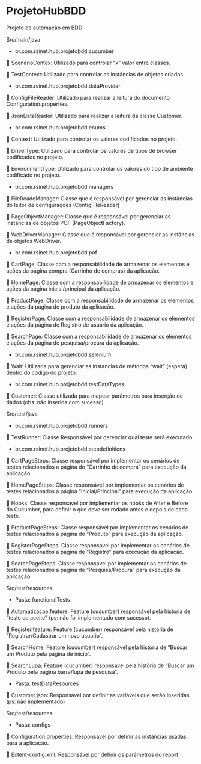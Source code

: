 # ProjetoHubBDD
Projeto de automação em BDD

Src/main/java

- br.com.rsinet.hub.projetobdd.cucumber

	ScenarioContex: Utilizado para controlar “x” valor entre classes.

	TestContext:  Utilizado para controlar as instâncias de objetos criados.

- br.com.rsinet.hub.projetobdd.dataProvider

	ConfigFileReader: Utilizado para realizar a leitura do documento Configuration.properties.

	JsonDataReader: Utilizado para realizar a leitura da classe Customer.

- br.com.rsinet.hub.projetobdd.enums

	Context: Utilizado para controlar os valores codificados no projeto.

	DriverType: Utilizado para controlar os valores de tipos de browser codificados no projeto.

	EnvironmentType: Utilizado para controlar os valores do tipo de ambiente codificado no projeto.

- br.com.rsinet.hub.projetobdd.managers

	FileReadeManager: Classe que é responsável por gerenciar as instâncias do leitor de configurações (ConfigFileReader)

	PageObjectManager: Classe que é responsável por gerenciar as instâncias de objetos POF (PageObjectFactory).

	WebDriverManager: Classe que é responsável por gerenciar as instâncias de objetos WebDriver.

- br.com.rsinet.hub.projetobdd.pof

	CartPage: Classe com a responsabilidade de armazenar os elementos e ações da página compra (Carrinho de compras) da aplicação.

	HomePage: Classe com a responsabilidade de armazenar os elementos e ações da página inicial/principal da aplicação.

	ProductPage: Classe com a responsabilidade de armazenar os elementos e ações da página de produto da aplicação.

	RegisterPage: Classe com a responsabilidade de armazenar os elementos e ações da página de Registro de usuário da aplicação.

	SearchPage: Classe com a responsabilidade de armazenar os elementos e ações da página de pesquisa/procura da aplicação.

- br.com.rsinet.hub.projetobdd.selenium

	Wait: Utilizada para gerenciar as instancias de métodos “wait” (espera) dentro do código do projeto.

- br.com.rsinet.hub.projetobdd.testDataTypes

	Customer: Classe utilizada para mapear parâmetros para inserção de dados (obs: não inserida com sucesso)

Src/test/java

- br.com.rsinet.hub.projetobdd.runners

	TestRunner: Classe Responsável por gerenciar qual teste será executado.

- br.com.rsinet.hub.projetobdd.stepdefinitions

	CartPageSteps: Classe responsável por implementar os cenários de testes relacionados a página do “Carrinho de compra” para execução da aplicação.

	HomePageSteps: Classe responsável por implementar os cenários de testes relacionados a página “Inicial/Principal” para execução da aplicação.

	Hooks: Classe responsável por implementar os hooks de After e Before do Cucumber, para definir o que deve ser rodado antes e depois de cada teste.

	ProductPageSteps: Classe responsável por implementar os cenários de testes relacionados a página do “Produto” para execução da aplicação.

	RegisterPageSteps: Classe responsável por implementar os cenários de testes relacionados a página de “Registro” para execução da aplicação.

	SearchPageSteps: Classe responsável por implementar os cenários de testes relacionados a página de “Pesquisa/Procura” para execução da aplicação. 

Src/test/resources

- Pasta: functionalTests

	Automatizacao.feature: Feature (cucumber) responsável pela história de “teste de aceite” (ps: não foi implementado com sucesso).

	Register.feature: Feature (cucumber) responsável pela história de “Registrar/Cadastrar um novo usuario”.

	SearchHome: Feature (cucumber) responsável pela história de “Buscar um Produto pela página de início”.

	SearchLupa: Feature (cucumber) responsável pela história de “Buscar um Produto pela página barra/lupa de pesquisa”.

- Pasta: testDataResources

	Customer.json: Responsável por definir as variáveis que serão inseridas. (ps: não implementado)

Src/test/resources

- Pasta: configs

	Configuration.properties: Responsável por definir as instâncias usadas para a aplicação.

	Extent-config.xml:  Responsável por definir os parâmetros do report.


